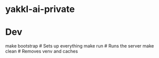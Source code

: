 # yakkl-ai-private

# Dev

make bootstrap   # Sets up everything
make run         # Runs the server
make clean       # Removes venv and caches


